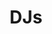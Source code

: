 ---
title: DJs
crosslinks:
- Beatmatch
- mixes
- Music
- DJsCirclejerk
- DJSetups
- autotldr
- EDM
- musicproduction
- tipofmytongue
- SpotifyHHH
- Bhangra
- vjing
- circlejerkcopypasta
- Gear4Sale
- xTrill
- wtf
- gatekeeping
- trap
- iamverysmart
- design_critiques
---